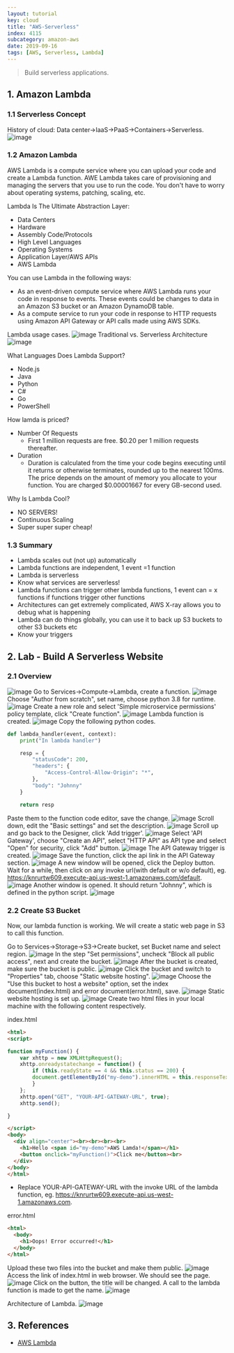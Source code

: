 ```yaml
---
layout: tutorial
key: cloud
title: "AWS-Serverless"
index: 4115
subcategory: amazon-aws
date: 2019-09-16
tags: [AWS, Serverless, Lambda]
---
```


> Build serverless applications.

## 1. Amazon Lambda
### 1.1 Serverless Concept
History of cloud: Data center->IaaS->PaaS->Containers->Serverless.
![image](/assets/images/cloud/4115/history-of-cloud.jpg)
### 1.2 Amazon Lambda
AWS Lambda is a compute service where you can upload your code and create a Lambda function. AWE Lambda takes care of provisioning and managing the servers that you use to run the code. You don't have to worry about operating systems, patching, scaling, etc.

Lambda Is The Ultimate Abstraction Layer:
* Data Centers
* Hardware
* Assembly Code/Protocols
* High Level Languages
* Operating Systems
* Application Layer/AWS APIs
* AWS Lambda

You can use Lambda in the following ways:
* As an event-driven compute service where AWS Lambda runs your code in response to events. These events could be changes to data in an Amazon S3 bucket or an Amazon DynamoDB table.
* As a compute service to run your code in response to HTTP requests using Amazon API Gateway or API calls made using AWS SDKs.

Lambda usage cases.
![image](/assets/images/cloud/4115/aws-lambda.jpg)
Traditional vs. Serverless Architecture
![image](/assets/images/cloud/4115/traditional-vs-serverless.jpeg)

What Languages Does Lambda Support?
* Node.js
* Java
* Python
* C#
* Go
* PowerShell

How lamda is priced?
* Number Of Requests
  - First 1 million requests are free. $0.20 per 1 million requests thereafter.
* Duration
  - Duration is calculated from the time your code begins executing until it returns or otherwise terminates, rounded up to the nearest 100ms. The price depends on the amount of memory you allocate to your function. You are charged $0.00001667 for every GB-second used.

Why Is Lambda Cool?
* NO SERVERS!
* Continuous Scaling
* Super super super cheap!

### 1.3 Summary
* Lambda scales out (not up) automatically
* Lambda functions are independent, 1 event =1 function
* Lambda is serverless
* Know what services are serverless!
* Lambda functions can trigger other lambda functions, 1 event can = x functions if functions trigger other functions
* Architectures can get extremely complicated, AWS X-ray allows you to debug what is happening
* Lambda can do things globally, you can use it to back up S3 buckets to other S3 buckets etc
* Know your triggers

## 2. Lab - Build A Serverless Website
### 2.1 Overview
![image](/assets/images/cloud/4115/10-2-build-serverless-1.png)
Go to Services->Compute->Lambda, create a function.
![image](/assets/images/cloud/4115/10-2-build-serverless-2.png)
Choose "Author from scratch", set name, choose python 3.8 for runtime.
![image](/assets/images/cloud/4115/10-2-build-serverless-3.png)
Create a new role and select 'Simple microservice permissions' policy template, click "Create function".
![image](/assets/images/cloud/4115/10-2-build-serverless-4.png)
Lambda function is created.
![image](/assets/images/cloud/4115/10-2-build-serverless-5.png)
Copy the following python codes.
```python
def lambda_handler(event, context):
    print("In lambda handler")

    resp = {
        "statusCode": 200,
        "headers": {
            "Access-Control-Allow-Origin": "*",
        },
        "body": "Johnny"
    }

    return resp
```
Paste them to the function code editor, save the change.
![image](/assets/images/cloud/4115/10-2-build-serverless-6.png)
Scroll down, edit the "Basic settings" and set the description.
![image](/assets/images/cloud/4115/10-2-build-serverless-7.png)
Scroll up and go back to the Designer, click 'Add trigger'.
![image](/assets/images/cloud/4115/10-2-build-serverless-8.png)
Select 'API Gateway', choose "Create an API", select "HTTP API" as API type and select "Open" for security, click "Add" button.
![image](/assets/images/cloud/4115/10-2-build-serverless-8-2.png)
The API Gateway trigger is created.
![image](/assets/images/cloud/4115/10-2-build-serverless-10.png)
Save the function, click the api link in the API Gateway section.
![image](/assets/images/cloud/4115/10-2-build-serverless-10-2.png)
A new window will be opened, click the Deploy button. Wait for a while, then click on any invoke url(with default or w/o default), eg. https://knrurtw609.execute-api.us-west-1.amazonaws.com/default.
![image](/assets/images/cloud/4115/10-2-build-serverless-10-3.png)
Another window is opened. It should return "Johnny", which is defined in the python script.
![image](/assets/images/cloud/4115/10-2-build-serverless-10-4.png)
### 2.2 Create S3 Bucket
Now, our lambda function is working. We will create a static web page in S3 to call this function.

Go to Services->Storage->S3->Create bucket, set Bucket name and select region.
![image](/assets/images/cloud/4115/10-2-build-serverless-15.png)
In the step "Set permissions", uncheck "Block all public access", next and create the bucket.
![image](/assets/images/cloud/4115/10-2-build-serverless-15-1.png)
After the bucket is created, make sure the bucket is public.
![image](/assets/images/cloud/4115/10-2-build-serverless-16.png)
Click the bucket and switch to "Properties" tab, choose "Static website hosting".
![image](/assets/images/cloud/4115/10-2-build-serverless-18.png)
Choose the "Use this bucket to host a website" option, set the index document(index.html) and error document(error.html), save.
![image](/assets/images/cloud/4115/10-2-build-serverless-19.png)
Static website hosting is set up.
![image](/assets/images/cloud/4115/10-2-build-serverless-20.png)
Create two html files in your local machine with the following content respectively.

index.html
```html
<html>
<script>

function myFunction() {
    var xhttp = new XMLHttpRequest();
    xhttp.onreadystatechange = function() {
        if (this.readyState == 4 && this.status == 200) {
        document.getElementById("my-demo").innerHTML = this.responseText;
        }
    };
    xhttp.open("GET", "YOUR-API-GATEWAY-URL", true);
    xhttp.send();

}

</script>
<body>
  <div align="center"><br><br><br><br>
    <h1>Hello <span id="my-demo">AWS Lamda!</span></h1>
    <button onclick="myFunction()">Click me</button><br>
  </div>
</body>
</html>
```
* Replace YOUR-API-GATEWAY-URL with the invoke URL of the lambda function, eg. https://knrurtw609.execute-api.us-west-1.amazonaws.com.

error.html
```html
<html>
  <body>
    <h1>Oops! Error occurred!</h1>
  </body>
</html>
```
Upload these two files into the bucket and make them public.
![image](/assets/images/cloud/4115/10-2-build-serverless-21.png)
Access the link of index.html in web browser. We should see the page.
![image](/assets/images/cloud/4115/10-2-build-serverless-22.png)
Click on the button, the title will be changed. A call to the lambda function is made to get the name.
![image](/assets/images/cloud/4115/10-2-build-serverless-23.png)

Architecture of Lambda.
![image](/assets/images/cloud/4115/10-3-serverless-diagram.png)

## 3. References
* [AWS Lambda](https://aws.amazon.com/lambda/)
